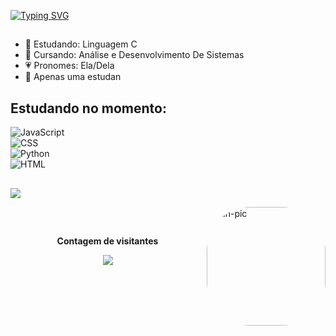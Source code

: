 

[![Typing SVG](https://readme-typing-svg.herokuapp.com?font=Fira+Code&weight=500&size=30&pause=1000&color=F7BBC9&center=falso&vCenter=falso&repeat=verdadeiro&width=435&lines=Ni+hǎo!!+Wǒ+shì+Jamile+)](https://git.io/typing-svg)

##

- 🍡 Estudando: Linguagem C 
- 🍮 Cursando: Análise e Desenvolvimento De Sistemas 
- 💗 Pronomes: Ela/Dela
- 🙆 Apenas uma estudan 
 
## Estudando no momento:
![ JavaScript ](https://img.shields.io/badge/-JavaScript-0D1117?style=for-the-badge&logo=javascript&labelColor=0D1117)  
![ CSS ](https://img.shields.io/badge/-CSS-0D1117?style=for-the-badge&logo=CSS3&logoColor=1572B6&labelColor=0D1117)  
![ Python ](https://img.shields.io/badge/-Python-0D1117?style=for-the-badge&logo=Python3&logoColor=1572B6&labelColor=0D1117)  
![ HTML ](https://img.shields.io/badge/-html-0D1117?style=for-the-badge&logo=html3&logoColor=1572B6&labelColor=0D1117)
                                                                                                                                                               
 ##                                                                                                        
<img src="https://github-profile-trophy.vercel.app/?username=JamileLL&theme=dracula&row=2&no-bg=true&column=3&margin-w=15&margin-h=15" />
</p>
<img align="right" alt="juh-pic" height="190" style="border-radius:70px;" src="https://i.picasion.com/pic92/7fac14727a89cdeac4d142fac60407ce.gif">

 ##  
 
<div align="center">
<br><p align="center"><b>Contagem de visitantes</b></p>  
<p align="center"><img align="center" src="https://profile-counter.glitch.me/{JamileLL}/count.svg" /></p>
<br>
</div>
